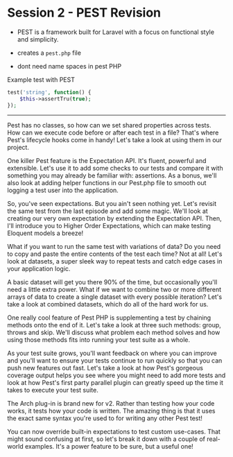 # Session 2 - PEST Revision

- PEST is a framework built for Laravel with a focus on functional style and simplicity.

- creates a `pest.php` file

- dont need name spaces in pest PHP

Example test with PEST

```php
test('string', function() {
    $this->assertTru(true);
});
```

---

Pest has no classes, so how can we set shared properties across tests. How can we execute code before or after each test in a file? That's where Pest's lifecycle hooks come in handy! Let's take a look at using them in our project.

One killer Pest feature is the Expectation API. It's fluent, powerful and extensible. Let's use it to add some checks to our tests and compare it with something you may already be familiar with: assertions. As a bonus, we'll also look at adding helper functions in our Pest.php file to smooth out logging a test user into the application.

So, you've seen expectations. But you ain't seen nothing yet. Let's revisit the same test from the last episode and add some magic. We'll look at creating our very own expectation by extending the Expectation API. Then, I'll introduce you to Higher Order Expectations, which can make testing Eloquent models a breeze!

What if you want to run the same test with variations of data? Do you need to copy and paste the entire contents of the test each time? Not at all! Let's look at datasets, a super sleek way to repeat tests and catch edge cases in your application logic.

A basic dataset will get you there 90% of the time, but occasionally you'll need a little extra power. What if we want to combine two or more different arrays of data to create a single dataset with every possible iteration? Let's take a look at combined datasets, which do all of the hard work for us.

One really cool feature of Pest PHP is supplementing a test by chaining methods onto the end of it. Let's take a look at three such methods: group, throws and skip. We'll discuss what problem each method solves and how using those methods fits into running your test suite as a whole.

As your test suite grows, you'll want feedback on where you can improve and you'll want to ensure your tests continue to run quickly so that you can push new features out fast. Let's take a look at how Pest's gorgeous coverage output helps you see where you might need to add more tests and look at how Pest's first party parallel plugin can greatly speed up the time it takes to execute your test suite.

The Arch plug-in is brand new for v2. Rather than testing how your code works, it tests how your code is written. The amazing thing is that it uses the exact same syntax you're used to for writing any other Pest test!

You can now override built-in expectations to test custom use-cases. That might sound confusing at first, so let's break it down with a couple of real-world examples. It's a power feature to be sure, but a useful one!
